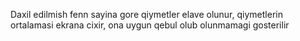 Daxil edilmish fenn sayina gore qiymetler elave olunur, qiymetlerin ortalamasi ekrana cixir, ona uygun qebul olub olunmamagi gosterilir 
